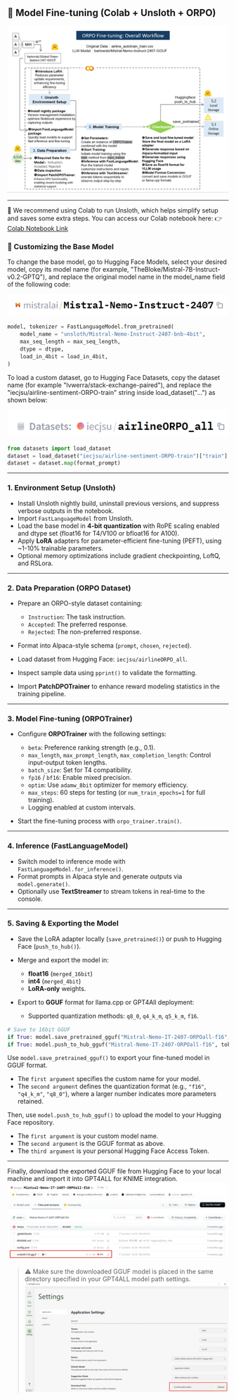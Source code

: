 ## 🧪 Model Fine-tuning (Colab + Unsloth + ORPO)

![ORPO Fine-tuning Workflow](../img/ORPO%20Fine-Tuning%20Workflow.png)

---
🚀 We recommend using Colab to run Unsloth, which helps simplify setup and saves some extra steps. You can access our Colab notebook here:
👉[Colab Notebook Link](https://drive.google.com/file/d/1_W-koRTRdwlDyEqEvGcgVH3h7sO4EpsK/view?usp=drive_link)
### 🔄 Customizing the Base Model

To change the base model, go to Hugging Face Models, select your desired model, copy its model name (for example, "TheBloke/Mistral-7B-Instruct-v0.2-GPTQ"), and replace the original model name in the model_name field of the following code:

![model_name](../img/model_name.png)
```python
model, tokenizer = FastLanguageModel.from_pretrained(
    model_name = "unsloth/Mistral-Nemo-Instruct-2407-bnb-4bit",
    max_seq_length = max_seq_length,
    dtype = dtype,
    load_in_4bit = load_in_4bit,
)
```
To load a custom dataset, go to Hugging Face Datasets, copy the dataset name (for example "lvwerra/stack-exchange-paired"), and replace the "iecjsu/airline-sentiment-ORPO-train" string inside load_dataset("...") as shown below:

![Data_name](../img/Data_name.png)
```python
from datasets import load_dataset
dataset = load_dataset("iecjsu/airline-sentiment-ORPO-train")["train"]
dataset = dataset.map(format_prompt)
```
---
### 1. Environment Setup (Unsloth)

- Install Unsloth nightly build, uninstall previous versions, and suppress verbose outputs in the notebook.
- Import `FastLanguageModel` from Unsloth.
- Load the base model in **4-bit quantization** with RoPE scaling enabled and dtype set (float16 for T4/V100 or bfloat16 for A100).
- Apply **LoRA** adapters for parameter-efficient fine-tuning (PEFT), using ~1-10% trainable parameters.
- Optional memory optimizations include gradient checkpointing, LoftQ, and RSLora.

---

### 2. Data Preparation (ORPO Dataset)

- Prepare an ORPO-style dataset containing:
  - `Instruction`: The task instruction.
  - `Accepted`: The preferred response.
  - `Rejected`: The non-preferred response.
  
- Format into Alpaca-style schema (`prompt`, `chosen`, `rejected`).
- Load dataset from Hugging Face: `iecjsu/airlineORPO_all`.
- Inspect sample data using `pprint()` to validate the formatting.
- Import **PatchDPOTrainer** to enhance reward modeling statistics in the training pipeline.

---


### 3. Model Fine-tuning (ORPOTrainer)

- Configure **ORPOTrainer** with the following settings:
  - `beta`: Preference ranking strength (e.g., 0.1).
  - `max_length`, `max_prompt_length`, `max_completion_length`: Control input-output token lengths.
  - `batch_size`: Set for T4 compatibility.
  - `fp16` / `bf16`: Enable mixed precision.
  - `optim`: Use `adamw_8bit` optimizer for memory efficiency.
  - `max_steps`: 60 steps for testing (or `num_train_epochs=1` for full training).
  - Logging enabled at custom intervals.

- Start the fine-tuning process with `orpo_trainer.train()`.

---

### 4. Inference (FastLanguageModel)

- Switch model to inference mode with `FastLanguageModel.for_inference()`.
- Format prompts in Alpaca style and generate outputs via `model.generate()`.
- Optionally use **TextStreamer** to stream tokens in real-time to the console.

---

### 5. Saving & Exporting the Model

- Save the LoRA adapter locally (`save_pretrained()`) or push to Hugging Face (`push_to_hub()`).
- Merge and export the model in:
  - **float16** (`merged_16bit`)
  - **int4** (`merged_4bit`)
  - **LoRA-only** weights.
  
- Export to **GGUF** format for llama.cpp or GPT4All deployment:
  - Supported quantization methods: `q8_0`, `q4_k_m`, `q5_k_m`, `f16`.
```python
# Save to 16bit GGUF
if True: model.save_pretrained_gguf("Mistral-Nemo-IT-2407-ORPOall-f16", tokenizer, quantization_method="f16")
if True: model.push_to_hub_gguf("Mistral-Nemo-IT-2407-ORPOall-f16", tokenizer, quantization_method="f16", token="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")
```
Use `model.save_pretrained_gguf()` to export your fine-tuned model in GGUF format.

- The `first argument` specifies the custom name for your model.
- The `second argument` defines the quantization format (e.g., `"f16"`, `"q4_k_m"`, `"q8_0"`), where a larger number indicates more parameters retained.

Then, use `model.push_to_hub_gguf()` to upload the model to your Hugging Face repository.

- The `first argument` is your custom model name.
- The `second argument` is the GGUF format as above.
- The `third argument` is your personal Hugging Face Access Token.
---

Finally, download the exported GGUF file from Hugging Face to your local machine and import it into GPT4ALL for KNIME integration.
![model_name](../img/HG_model.png)
> ⚠️ Make sure the downloaded GGUF model is placed in the same directory specified in your GPT4ALL model path settings.
![GPT4ALL](../img/GPT4ALL.png)

